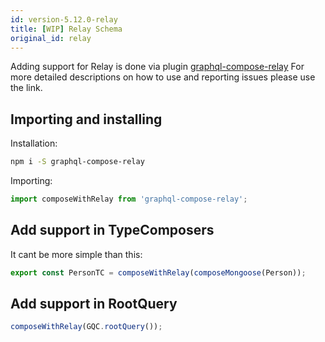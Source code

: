 ```yaml
---
id: version-5.12.0-relay
title: [WIP] Relay Schema
original_id: relay
---
```


Adding support for Relay is done via plugin [graphql-compose-relay](https://github.com/nodkz/graphql-compose-relay) For more detailed descriptions on how to use and reporting issues please use the link.

## Importing and installing

Installation:

```bash
npm i -S graphql-compose-relay
```

Importing:

```js
import composeWithRelay from 'graphql-compose-relay';
```

## Add support in TypeComposers

It cant be more simple than this:

```js
export const PersonTC = composeWithRelay(composeMongoose(Person));
```

## Add support in RootQuery

```js
composeWithRelay(GQC.rootQuery());
```
